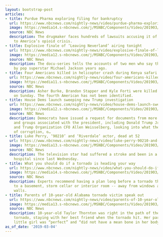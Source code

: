 ```yaml
---
layout: bootstrap-post
articles:
- title: Purdue Pharma exploring filing for bankruptcy
  url: https://www.nbcnews.com/nightly-news/video/purdue-pharma-exploring-filing-for-bankruptcy-1451981891853
  image: https://media14.s-nbcnews.com/j/MSNBC/Components/Video/201903/nn_ksn_purdue_reportedly_exploring_bankruptcy_190304_1920x1080.nbcnews-fp-1200-630.jpg
  source: NBC News
  description: The drugmaker faces hundreds of lawsuits accusing it of contributing
    to America’s opioid crisis.
- title: Explosive finale of ‘Leaving Neverland’ airing tonight
  url: https://www.nbcnews.com/nightly-news/video/explosive-finale-of-leaving-neverland-airing-tonight-1451983939813
  image: https://media12.s-nbcnews.com/j/MSNBC/Components/Video/201903/nn_mal_leaving_neverland_fallout_190304_1920x1080.nbcnews-fp-1200-630.jpg
  source: NBC News
  description: The docu-series tells the accounts of two men who say they were molested
    by pop superstar Michael Jackson years ago.
- title: Four Americans killed in helicopter crash during Kenya safari
  url: https://www.nbcnews.com/nightly-news/video/four-americans-killed-in-helicopter-crash-during-kenya-safari-1451982915594
  image: https://media11.s-nbcnews.com/j/MSNBC/Components/Video/201903/nn_ksi_americans_killed_kenya_190304_1920x1080.nbcnews-fp-1200-630.jpg
  source: NBC News
  description: Asher Burke, Brandon Stapper and Kyle Forti were killed in the crash
    on Sunday. The fourth American has not been identified.
- title: House Dems launch sweeping new Trump investigation
  url: https://www.nbcnews.com/nightly-news/video/house-dems-launch-sweeping-new-trump-investigation-1451978819931
  image: https://media12.s-nbcnews.com/j/MSNBC/Components/Video/201903/nn_kwe_democrats_demand_docs_trump_associates_190304_1920x1080.nbcnews-fp-1200-630.jpg
  source: NBC News
  description: Democrats have issued a request for documents from more than 81 people
    and groups associated with the president, including Donald Trump Jr., Jared Kushner,
    and Trump Organization CFO Allen Weisselberg, looking into what they call “allegations
    of corruption, o…
- title: Luke Perry, ‘90210’ and ‘Riverdale’ actor, dead at 52
  url: https://www.nbcnews.com/nightly-news/video/luke-perry-90210-and-riverdale-actor-dead-at-52-1451977795909
  image: https://media13.s-nbcnews.com/j/MSNBC/Components/Video/201903/nn_jfr_luke_perry_dead_52_190304_1920x1080.nbcnews-fp-1200-630.jpg
  source: NBC News
  description: The television star had suffered a stroke and been in a Los Angeles
    hospital since last Wednesday.
- title: What you should do if a tornado is heading your way
  url: https://www.nbcnews.com/nightly-news/video/what-you-should-do-if-a-tornado-is-heading-your-way-1451979331569
  image: https://media14.s-nbcnews.com/j/MSNBC/Components/Video/201903/nn_ksa_deadly_tornadoes_warnings_190304_1920x1080.nbcnews-fp-1200-630.jpg
  source: NBC News
  description: Experts recommend having a plan long before a tornado threatens. Go
    to a basement, storm cellar or interior room -- away from windows and outside
    walls.
- title: Parents of 10-year-old Alabama tornado victim speak out
  url: https://www.nbcnews.com/nightly-news/video/parents-of-10-year-old-alabama-tornado-victim-speak-out-1451977283518
  image: https://media13.s-nbcnews.com/j/MSNBC/Components/Video/201903/nn_lho_deadly_tornadoes_victim_family_intv_190304_1920x1080.nbcnews-fp-1200-630.jpg
  source: NBC News
  description: 10-year-old Taylor Thornton was right in the path of the devastating
    tornado, staying with her best friend when the tornado hit. Her parents say their
    little girl was “perfect” and “did not have a mean bone in her body.”
as_of_date: '2019-03-04'
---
```



